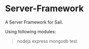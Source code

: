 Server-Framework
================

A Server Framework for Sail.

Using following modules:

>nodejs
>express
>mongodb
>test
